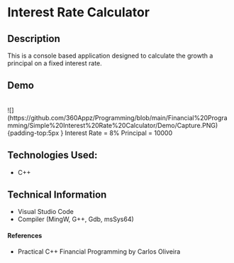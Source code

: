 # Interest Rate Calculator

## Description
This is a console based application designed to calculate the growth a principal on a fixed interest rate.



## Demo
<br>
 ![](https://github.com/360Appz/Programming/blob/main/Financial%20Programming/Simple%20Interest%20Rate%20Calculator/Demo/Capture.PNG) {padding-top:5px }
Interest Rate = 8% Principal = 10000 



## Technologies Used:
* C++

## Technical Information
* Visual Studio Code
* Compiler (MingW, G++, Gdb, msSys64)

#### **References**
* Practical C++ Financial Programming by Carlos Oliveira


